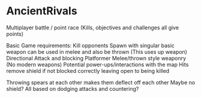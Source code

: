 # AncientRivals

Multiplayer battle / point race (Kills, objectives and challenges all give points)

Basic Game requirements:
Kill opponents
Spawn with singular basic weapon can be used in melee and also be thrown (This uses up weapon)
Directional Attack and blocking
Platformer
Melee/thrown style weaponry (No modern weapons)
Potential power-ups/interactions with the map
Hits remove shield if not blocked correctly leaving open to being killed

Throwing spears at each other makes them deflect off each other
Maybe no shield? All based on dodging attacks and countering?
